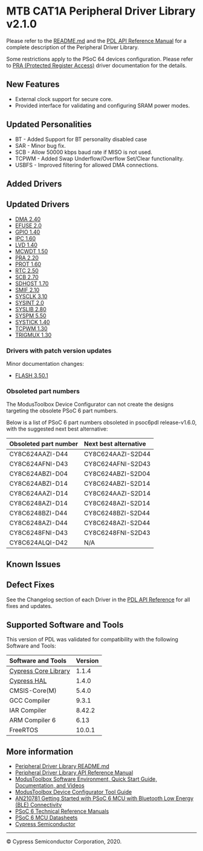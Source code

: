 # MTB CAT1A Peripheral Driver Library v2.1.0

Please refer to the [README.md](./README.md) and the
[PDL API Reference Manual](https://cypresssemiconductorco.github.io/mtb-pdl-cat1/pdl_api_reference_manual/html/index.html)
for a complete description of the Peripheral Driver Library.

Some restrictions apply to the PSoC 64 devices configuration. Please refer to [PRA (Protected Register Access)](https://cypresssemiconductorco.github.io/mtb-pdl-cat1/pdl_api_reference_manual/html/group__group__pra.html) driver documentation for the details.

## New Features

* External clock support for secure core.
* Provided interface for validating and configuring SRAM power modes.

## Updated Personalities

* BT - Added Support for BT personality disabled case
* SAR - Minor bug fix.
* SCB - Allow 50000 kbps baud rate if MISO is not used.
* TCPWM - Added Swap Underflow/Overflow Set/Clear functionality.
* USBFS - Improved filtering for allowed DMA connections.

## Added Drivers

## Updated Drivers

* [DMA 2.40](https://cypresssemiconductorco.github.io/mtb-pdl-cat1/pdl_api_reference_manual/html/group__group__dma.html)
* [EFUSE 2.0](https://cypresssemiconductorco.github.io/mtb-pdl-cat1/pdl_api_reference_manual/html/group__group__dma.html)
* [GPIO 1.40](https://cypresssemiconductorco.github.io/mtb-pdl-cat1/pdl_api_reference_manual/html/group__group__gpio.html)
* [IPC 1.60](https://cypresssemiconductorco.github.io/mtb-pdl-cat1/pdl_api_reference_manual/html/group__group__ipc.html)
* [LVD 1.40](https://cypresssemiconductorco.github.io/mtb-pdl-cat1/pdl_api_reference_manual/html/group__group__lvd.html)
* [MCWDT 1.50](https://cypresssemiconductorco.github.io/mtb-pdl-cat1/pdl_api_reference_manual/html/group__group__mcwdt.html)
* [PRA 2.20](https://cypresssemiconductorco.github.io/mtb-pdl-cat1/pdl_api_reference_manual/html/group__group__pra.html)
* [PROT 1.60](https://cypresssemiconductorco.github.io/mtb-pdl-cat1/pdl_api_reference_manual/html/group__group__prot.html)
* [RTC 2.50](https://cypresssemiconductorco.github.io/mtb-pdl-cat1/pdl_api_reference_manual/html/group__group__rtc.html)
* [SCB 2.70](https://cypresssemiconductorco.github.io/mtb-pdl-cat1/pdl_api_reference_manual/html/group__group__scb.html)
* [SDHOST 1.70](https://cypresssemiconductorco.github.io/mtb-pdl-cat1/pdl_api_reference_manual/html/group__group__sd__host.html)
* [SMIF 2.10](https://cypresssemiconductorco.github.io/mtb-pdl-cat1/pdl_api_reference_manual/html/group__group__smif.html)
* [SYSCLK 3.10](https://cypresssemiconductorco.github.io/mtb-pdl-cat1/pdl_api_reference_manual/html/group__group__sysclk.html)
* [SYSINT 2.0](https://cypresssemiconductorco.github.io/mtb-pdl-cat1/pdl_api_reference_manual/html/group__group__sysint.html)
* [SYSLIB 2.80](https://cypresssemiconductorco.github.io/mtb-pdl-cat1/pdl_api_reference_manual/html/group__group__syslib.html)
* [SYSPM 5.50](https://cypresssemiconductorco.github.io/mtb-pdl-cat1/pdl_api_reference_manual/html/group__group__syspm.html)
* [SYSTICK 1.40](https://cypresssemiconductorco.github.io/mtb-pdl-cat1/pdl_api_reference_manual/html/group__group__arm__system__timer.html)
* [TCPWM 1.30](https://cypresssemiconductorco.github.io/mtb-pdl-cat1/pdl_api_reference_manual/html/group__group__tcpwm.html)
* [TRIGMUX 1.30](https://cypresssemiconductorco.github.io/mtb-pdl-cat1/pdl_api_reference_manual/html/group__group__trigmux.html)

### Drivers with patch version updates

Minor documentation changes:
* [FLASH 3.50.1](https://cypresssemiconductorco.github.io/mtb-pdl-cat1/pdl_api_reference_manual/html/group__group__flash.html)

### Obsoleted part numbers

The ModusToolbox Device Configurator can not create the designs targeting the obsolete PSoC 6 part numbers.

Below is a list of PSoC 6 part numbers obsoleted in psoc6pdl release-v1.6.0, with the suggested next best alternative:

| Obsoleted part number | Next best alternative |
| :---                  | :----                 |
| CY8C624AAZI-D44       | CY8C624AAZI-S2D44     |
| CY8C624AFNI-D43       | CY8C624AFNI-S2D43     |
| CY8C624ABZI-D04       | CY8C624ABZI-S2D04     |
| CY8C624ABZI-D14       | CY8C624ABZI-S2D14     |
| CY8C624AAZI-D14       | CY8C624AAZI-S2D14     |
| CY8C6248AZI-D14       | CY8C6248AZI-S2D14     |
| CY8C6248BZI-D44       | CY8C6248BZI-S2D44     |
| CY8C6248AZI-D44       | CY8C6248AZI-S2D44     |
| CY8C6248FNI-D43       | CY8C6248FNI-S2D43     |
| CY8C624ALQI-D42       | N/A                   |

## Known Issues

## Defect Fixes

See the Changelog section of each Driver in the [PDL API Reference](https://cypresssemiconductorco.github.io/mtb-pdl-cat1/pdl_api_reference_manual/html/modules.html) for all fixes and updates.

## Supported Software and Tools

This version of PDL was validated for compatibility with the following Software and Tools:

| Software and Tools                                                            | Version      |
| :---                                                                          | :----        |
| [Cypress Core Library](https://github.com/cypresssemiconductorco/core-lib)    | 1.1.4        |
| [Cypress HAL](https://github.com/cypresssemiconductorco/psoc6hal)             | 1.4.0        |
| CMSIS-Core(M)                                                                 | 5.4.0        |
| GCC Compiler                                                                  | 9.3.1        |
| IAR Compiler                                                                  | 8.42.2       |
| ARM Compiler 6                                                                | 6.13         |
| FreeRTOS                                                                      | 10.0.1       |

## More information

* [Peripheral Driver Library README.md](./README.md)
* [Peripheral Driver Library API Reference Manual](https://cypresssemiconductorco.github.io/mtb-pdl-cat1/pdl_api_reference_manual/html/index.html)
* [ModusToolbox Software Environment, Quick Start Guide, Documentation, and Videos](https://www.cypress.com/products/modustoolbox-software-environment)
* [ModusToolbox Device Configurator Tool Guide](https://www.cypress.com/ModusToolboxDeviceConfig)
* [AN210781 Getting Started with PSoC 6 MCU with Bluetooth Low Energy (BLE) Connectivity](http://www.cypress.com/an210781)
* [PSoC 6 Technical Reference Manuals](https://www.cypress.com/search/all/PSoC%206%20Technical%20Reference%20Manual?f%5b0%5d=meta_type%3Atechnical_documents&f%5b1%5d=resource_meta_type%3A583)
* [PSoC 6 MCU Datasheets](https://www.cypress.com/search/all?f%5b0%5d=meta_type%3Atechnical_documents&f%5b1%5d=resource_meta_type%3A575&f%5b2%5d=field_related_products%3A114026)
* [Cypress Semiconductor](http://www.cypress.com)

---
© Cypress Semiconductor Corporation, 2020.
